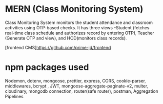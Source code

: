 # MERN (Class Monitoring System) 

Class Monitoring System monitors the student attendance and classroom activities using OTP-based checks. It has three views -Student (fetches real-time class schedule and authorizes record by entering OTP), Teacher (Generate OTP and view), and HOD(monitors class records).

[frontend CMS]https://github.com/prime-jd/frontend
<br>

# npm packages used
 Nodemon,
 dotenv,
 mongoose,
 prettier,
 express,
 CORS,
 cookie-parser,
 middlewares,
 bcrypt ,
 JWT,
 mongoose-aggregate-paginate-v2,
 multer,
 cloudinary,
 mongodb connection,
 router(safe router),
 postman,
 Aggregation Pipelines


